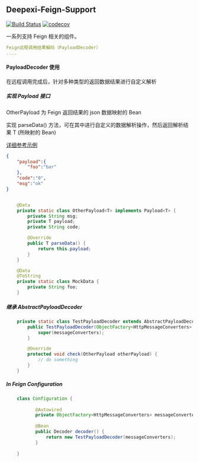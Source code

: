 ## Deepexi-Feign-Support

[![Build Status](https://travis-ci.org/deepexi/deepexi-feign-support.svg?branch=master)](https://travis-ci.org/deepexi/deepexi-feign-support)
 [![codecov](https://codecov.io/gh/deepexi/deepexi-feign-support/branch/master/graph/badge.svg)](https://codecov.io/gh/deepexi/deepexi-feign-support)

一系列支持 Feign 相关的组件。

```yaml
Feign远程调用结果解码（PayloadDecoder）
....
```  



#### PayloadDecoder 使用
在远程调用完成后，针对多种类型的返回数据结果进行自定义解析

##### 实现 Payload<T> 接口
 OtherPayload 为 Feign 返回结果的 json 数据映射的 Bean
 
 实现 parseData() 方法，可在其中进行自定义的数据解析操作，然后返回解析结果 T (所映射的 Bean)
 
 [详细参考示例](../src/main/test/java/com/deepexi/support/feign/AbstractPayloadDecoderTest.java)

```json
{
    "payload":{
        "foo":"bar"
    },
    "code":"0",
    "msg":"ok"
}
```


```java

    @Data
    private static class OtherPayload<T> implements Payload<T> {
        private String msg;
        private T payload;
        private String code;

        @Override
        public T parseData() {
            return this.payload;
        }
    }

    @Data
    @ToString
    private static class MockData {
        private String foo;
    }

```

##### 继承 AbstractPayloadDecoder<T>

```java
    private static class TestPayloadDecoder extends AbstractPayloadDecoder<OtherPayload> {
        public TestPayloadDecoder(ObjectFactory<HttpMessageConverters> messageConverters) {
            super(messageConverters);
        }

        @Override
        protected void check(OtherPayload otherPayload) {
            // do something
        }
    }
```

##### In Feign Configuration

```java
    class Configuration {
    
           @Autowired
           private ObjectFactory<HttpMessageConverters> messageConverters;
          
           @Bean
           public Decoder decoder() {
               return new TestPayloadDecoder(messageConverters);
           }
    
    }
```


